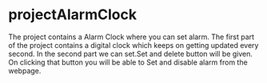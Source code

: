 # projectAlarmClock
The project contains a Alarm Clock where you can set alarm. The first part of the project contains a digital clock which keeps on getting updated every second. In the second part we can set.Set and delete button will be given. On clicking that button you will be able to Set and disable alarm from the webpage.
